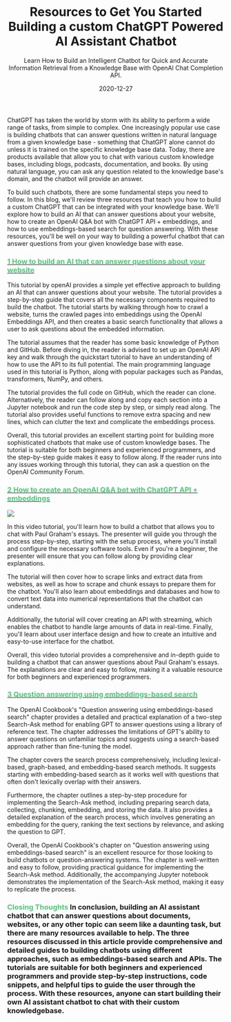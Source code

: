 ﻿---
title: Resources to Get You Started Building a custom  ChatGPT Powered AI Assistant Chatbot
subtitle: Learn How to Build an Intelligent Chatbot for Quick and Accurate Information Retrieval from a Knowledge Base with OpenAI Chat Completion API.
date: "2020-12-27"
---

ChatGPT has taken the world by storm with its ability to perform a wide range of tasks, from simple to complex. One increasingly popular use case is building chatbots that can answer questions written in natural language from a given knowledge base - something that ChatGPT alone cannot do unless it is trained on the specific knowledge base data. Today, there are products available that allow you to chat with various custom knowledge bases, including blogs, podcasts, documentation, and books. By using natural language, you can ask any question related to the knowledge base's domain, and the chatbot will provide an answer.

To build such chatbots, there are some fundamental steps you need to follow. In this blog, we'll review three resources that teach you how to build a custom ChatGPT that can be integrated with your knowledge base. We'll explore how to build an AI that can answer questions about your website, how to create an OpenAI Q&A bot with ChatGPT API + embeddings, and how to use embeddings-based search for question answering. With these resources, you'll be well on your way to building a powerful chatbot that can answer questions from your given knowledge base with ease.

<h3 ><a  target="_blank" href="https://platform.openai.com/docs/tutorials/web-qa-embeddings">
<span style="color:#50C878">
    1 How to build an AI that can answer questions about your website
</span>
</a></h3>

This tutorial by openAI provides a simple yet effective approach to building an AI that can answer questions about your website. The tutorial provides a step-by-step guide that covers all the necessary components required to build the chatbot. The tutorial starts by walking through how to crawl a website, turns the crawled pages into embeddings using the OpenAI Embeddings API, and then creates a basic search functionality that allows a user to ask questions about the embedded information.



The tutorial assumes that the reader has some basic knowledge of Python and GitHub. Before diving in, the reader is advised to set up an OpenAI API key and walk through the quickstart tutorial to have an understanding of how to use the API to its full potential. The main programming language used in this tutorial is Python, along with popular packages such as Pandas, transformers, NumPy, and others.


The tutorial provides the full code on GitHub, which the reader can clone. Alternatively, the reader can follow along and copy each section into a Jupyter notebook and run the code step by step, or simply read along. The tutorial also provides useful functions to remove extra spacing and new lines, which can clutter the text and complicate the embeddings process.


Overall, this tutorial provides an excellent starting point for building more sophisticated chatbots that make use of custom knowledge bases. The tutorial is suitable for both beginners and experienced programmers, and the step-by-step guide makes it easy to follow along. If the reader runs into any issues working through this tutorial, they can ask a question on the OpenAI Community Forum.


<h3><a target="_blank" href="https://www.youtube.com/watch?v=RM-v7zoYQo0" >

<span style="color:#50C878">
2 How to create an OpenAI Q&A bot with ChatGPT API + embeddings</span>
</a></h3>

<a href="https://www.youtube.com/watch?v=RM-v7zoYQo0">
<img src="http://img.youtube.com/vi/RM-v7zoYQo0/0.jpg">
</a>

In this video tutorial, you'll learn how to build a chatbot that allows you to chat with Paul Graham's essays. The presenter will guide you through the process step-by-step, starting with the setup process, where you'll install and configure the necessary software tools. Even if you're a beginner, the presenter will ensure that you can follow along by providing clear explanations.


The tutorial will then cover how to scrape links and extract data from websites, as well as how to scrape and chunk essays to prepare them for the chatbot. You'll also learn about embeddings and databases and how to convert text data into numerical representations that the chatbot can understand.


Additionally, the tutorial will cover creating an API with streaming, which enables the chatbot to handle large amounts of data in real-time. Finally, you'll learn about user interface design and how to create an intuitive and easy-to-use interface for the chatbot.


Overall, this video tutorial provides a comprehensive and in-depth guide to building a chatbot that can answer questions about Paul Graham's essays. The explanations are clear and easy to follow, making it a valuable resource for both beginners and experienced programmers.

<h3><a target="_blank" href="https://github.com/openai/openai-cookbook/blob/main/examples/Question_answering_using_embeddings.ipynb" >

<span style="color:#50C878">3 Question answering using embeddings-based search</span>
</a></h3>


The OpenAI Cookbook's "Question answering using embeddings-based search" chapter provides a detailed and practical explanation of a two-step Search-Ask method for enabling GPT to answer questions using a library of reference text. The chapter addresses the limitations of GPT's ability to answer questions on unfamiliar topics and suggests using a search-based approach rather than fine-tuning the model.

The chapter covers the search process comprehensively, including lexical-based, graph-based, and embedding-based search methods. It suggests starting with embedding-based search as it works well with questions that often don't lexically overlap with their answers.

Furthermore, the chapter outlines a step-by-step procedure for implementing the Search-Ask method, including preparing search data, collecting, chunking, embedding, and storing the data. It also provides a detailed explanation of the search process, which involves generating an embedding for the query, ranking the text sections by relevance, and asking the question to GPT.

Overall, the OpenAI Cookbook's chapter on "Question answering using embeddings-based search" is an excellent resource for those looking to build chatbots or question-answering systems. The chapter is well-written and easy to follow, providing practical guidance for implementing the Search-Ask method. Additionally, the accompanying Jupyter notebook demonstrates the implementation of the Search-Ask method, making it easy to replicate the process.


<h3><span style="color:#50C878">Closing Thoughts</span>
In conclusion, building an AI assistant chatbot that can answer questions about documents, websites, or any other topic can seem like a daunting task, but there are many resources available to help. The three resources discussed in this article provide comprehensive and detailed guides to building chatbots using different approaches, such as embeddings-based search and APIs. The tutorials are suitable for both beginners and experienced programmers and provide step-by-step instructions, code snippets, and helpful tips to guide the user through the process. With these resources, anyone can start building their own AI assistant chatbot to chat with their custom knowledgebase.



